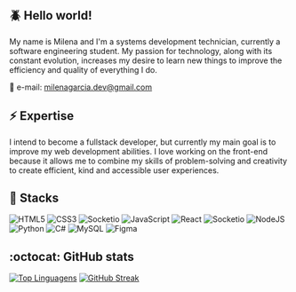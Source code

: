 :beetle: Hello world!
------------------
My name is Milena and I'm a systems development technician, currently a software engineering student. My passion for technology, along with its constant evolution, increases my desire to learn new things to improve the efficiency and quality of everything I do.

💌 e-mail: <milenagarcia.dev@gmail.com>

:zap: Expertise
---------------
I intend to become a fullstack developer, but currently my main goal is to improve my web development abilities. 
I love working on the front-end because it allows me to combine my skills of problem-solving and creativity to create efficient, kind and accessible user experiences.

:dart: Stacks
------------
![HTML5](https://img.shields.io/badge/html5-%23E34F26.svg?style=for-the-badge&logo=html5&logoColor=white) ![CSS3](https://img.shields.io/badge/css3-%231572B6.svg?style=for-the-badge&logo=css3&logoColor=white) ![Socketio](https://img.shields.io/badge/Tailwind_CSS-38B2AC?style=for-the-badge&logo=tailwind-css&logoColor=white) ![JavaScript](https://img.shields.io/badge/javascript-%23323330.svg?style=for-the-badge&logo=javascript&logoColor=%23F7DF1E) ![React](https://img.shields.io/badge/react-%2320232a.svg?style=for-the-badge&logo=react&logoColor=%2361DAFB) ![Socketio](https://img.shields.io/badge/Socket.io-010101?&style=for-the-badge&logo=Socket.io&logoColor=white) ![NodeJS](https://img.shields.io/badge/node.js-6DA55F?style=for-the-badge&logo=node.js&logoColor=white) ![Python](https://img.shields.io/badge/python-3670A0?style=for-the-badge&logo=python&logoColor=ffdd54) ![C#](https://img.shields.io/badge/c%23-%23239120.svg?style=for-the-badge&logo=c-sharp&logoColor=white) ![MySQL](https://img.shields.io/badge/mysql-%2300f.svg?style=for-the-badge&logo=mysql&logoColor=white) ![Figma](https://img.shields.io/badge/figma-%23F24E1E.svg?style=for-the-badge&logo=figma&logoColor=white)

:octocat: GitHub stats
---------------
[![Top Linguagens](https://github-readme-stats.vercel.app/api/top-langs/?username=MilenaGarciaCosta&layout=compact&theme=dracula&hide_border=true)](https://github.com/anuraghazra/github-readme-stats)
[![GitHub Streak](https://github-readme-streak-stats.herokuapp.com?user=MilenaGarciaCosta&theme=dracula&hide_border=true)](https://git.io/streak-stats)

